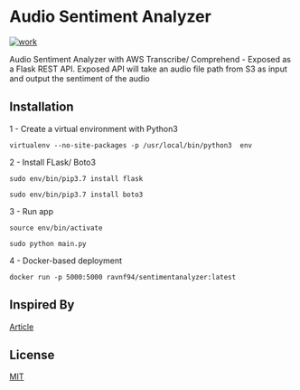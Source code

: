 # Audio Sentiment Analyzer

[![work](https://img.shields.io/badge/work-In_Progress-brightgreen.svg?style=flat-square)]() 

Audio Sentiment Analyzer with AWS Transcribe/ Comprehend - Exposed as a Flask REST API. Exposed API will take an audio file path from S3 as input and output the sentiment of the audio

## Installation

1 - Create a virtual environment with Python3

    virtualenv --no-site-packages -p /usr/local/bin/python3  env

2 - Install FLask/ Boto3

    sudo env/bin/pip3.7 install flask

    sudo env/bin/pip3.7 install boto3

3 - Run app

    source env/bin/activate

    sudo python main.py

4 - Docker-based deployment

    docker run -p 5000:5000 ravnf94/sentimentanalyzer:latest

## Inspired By

[Article](https://towardsdatascience.com/analyzing-historical-speeches-using-amazon-transcribe-and-comprehend-636f39a0726a)

## License

[MIT](https://choosealicense.com/licenses/mit/)

